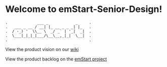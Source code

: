# Welcome to emStart-Senior-Design!

    .             ___ _            _     .
    .   ___ _ __ / __| |_ __ _ _ _| |_   .
    .  / -_) '  \\__ \  _/ _` | '_|  _|  .
    .  \___|_|_|_|___/\__\__,_|_|  \__|  .
    .                                    .

View the product vision on our [wiki](https://github.com/MatthewEGasper/emStart-Senior-Design/wiki)

View the product backlog on the [emStart project](https://github.com/MatthewEGasper/emStart-Senior-Design/projects/1)
